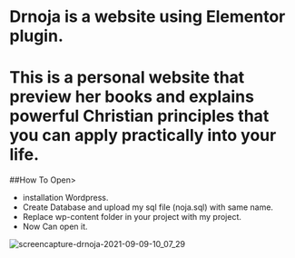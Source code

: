 # Drnoja is a website using Elementor plugin.
# This is a personal website that preview her books and explains powerful Christian principles that you can apply practically into your life.

##How To Open>
  - installation Wordpress.
  - Create Database and upload my sql file (noja.sql) with same name.
  - Replace wp-content folder in your project with my project.
  - Now Can open it.

![screencapture-drnoja-2021-09-09-10_07_29](https://user-images.githubusercontent.com/69368404/132639299-f89615c8-1b38-4fb4-83b1-bffd0a7edf9e.png)
